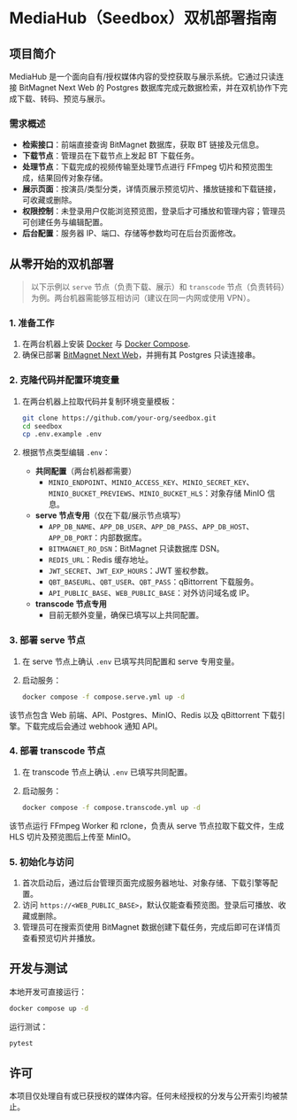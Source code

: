 # MediaHub（Seedbox）双机部署指南

## 项目简介

MediaHub 是一个面向自有/授权媒体内容的受控获取与展示系统。它通过只读连接 BitMagnet Next Web 的 Postgres 数据库完成元数据检索，并在双机协作下完成下载、转码、预览与展示。

### 需求概述

- **检索接口**：前端直接查询 BitMagnet 数据库，获取 BT 链接及元信息。
- **下载节点**：管理员在下载节点上发起 BT 下载任务。
- **处理节点**：下载完成的视频传输至处理节点进行 FFmpeg 切片和预览图生成，结果回传对象存储。
- **展示页面**：按演员/类型分类，详情页展示预览切片、播放链接和下载链接，可收藏或删除。
- **权限控制**：未登录用户仅能浏览预览图，登录后才可播放和管理内容；管理员可创建任务与编辑配置。
- **后台配置**：服务器 IP、端口、存储等参数均可在后台页面修改。

## 从零开始的双机部署

> 以下示例以 `serve` 节点（负责下载、展示）和 `transcode` 节点（负责转码）为例。两台机器需能够互相访问（建议在同一内网或使用 VPN）。

### 1. 准备工作

1. 在两台机器上安装 [Docker](https://docs.docker.com/engine/install/) 与 [Docker Compose](https://docs.docker.com/compose/install/).
2. 确保已部署 [BitMagnet Next Web](https://github.com/journey-ad/Bitmagnet-Next-Web)，并拥有其 Postgres 只读连接串。

### 2. 克隆代码并配置环境变量

1. 在两台机器上拉取代码并复制环境变量模板：

    ```bash
    git clone https://github.com/your-org/seedbox.git
    cd seedbox
    cp .env.example .env
    ```

2. 根据节点类型编辑 `.env`：

    - **共同配置**（两台机器都需要）
      - `MINIO_ENDPOINT`、`MINIO_ACCESS_KEY`、`MINIO_SECRET_KEY`、`MINIO_BUCKET_PREVIEWS`、`MINIO_BUCKET_HLS`：对象存储 MinIO 信息。
    - **serve 节点专用**（仅在下载/展示节点填写）
      - `APP_DB_NAME`、`APP_DB_USER`、`APP_DB_PASS`、`APP_DB_HOST`、`APP_DB_PORT`：内部数据库。
      - `BITMAGNET_RO_DSN`：BitMagnet 只读数据库 DSN。
      - `REDIS_URL`：Redis 缓存地址。
      - `JWT_SECRET`、`JWT_EXP_HOURS`：JWT 鉴权参数。
      - `QBT_BASEURL`、`QBT_USER`、`QBT_PASS`：qBittorrent 下载服务。
      - `API_PUBLIC_BASE`、`WEB_PUBLIC_BASE`：对外访问域名或 IP。
    - **transcode 节点专用**
      - 目前无额外变量，确保已填写以上共同配置。

### 3. 部署 serve 节点

1. 在 serve 节点上确认 `.env` 已填写共同配置和 serve 专用变量。
2. 启动服务：

    ```bash
    docker compose -f compose.serve.yml up -d
    ```

该节点包含 Web 前端、API、Postgres、MinIO、Redis 以及 qBittorrent 下载引擎。下载完成后会通过 webhook 通知 API。

### 4. 部署 transcode 节点

1. 在 transcode 节点上确认 `.env` 已填写共同配置。
2. 启动服务：

    ```bash
    docker compose -f compose.transcode.yml up -d
    ```

该节点运行 FFmpeg Worker 和 rclone，负责从 serve 节点拉取下载文件，生成 HLS 切片及预览图后上传至 MinIO。

### 5. 初始化与访问

1. 首次启动后，通过后台管理页面完成服务器地址、对象存储、下载引擎等配置。
2. 访问 `https://<WEB_PUBLIC_BASE>`，默认仅能查看预览图。登录后可播放、收藏或删除。
3. 管理员可在搜索页使用 BitMagnet 数据创建下载任务，完成后即可在详情页查看预览切片并播放。

## 开发与测试

本地开发可直接运行：

```bash
docker compose up -d
```

运行测试：

```bash
pytest
```

## 许可

本项目仅处理自有或已获授权的媒体内容。任何未经授权的分发与公开索引均被禁止。

